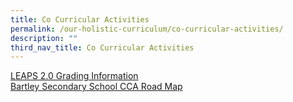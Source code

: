 ```yaml
---
title: Co Curricular Activities
permalink: /our-holistic-curriculum/co-curricular-activities/
description: ""
third_nav_title: Co Curricular Activities
---
```

[LEAPS 2.0 Grading Information](https://drive.google.com/file/d/0B3gbVCPLtDugWTV4WWJMVDF0bWM/view?usp=sharing) <br>
[Bartley Secondary School CCA Road Map](https://drive.google.com/file/d/0B3gbVCPLtDugMG5hSGZJWVlPTkk/view?usp=sharing)